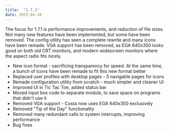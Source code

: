 ```yaml
---
title:  "1.7.1"
date: 2023-04-10
---
```

The focus for 1.7.1 is performance improvements, and reduction of file sizes. Not many new features have been implemented, but some have been removed. The config utility has seen a complete rewrite and many icons have been remade. VGA support has been removed, as EGA 640x350 looks good on both old CRT monitors, and modern widescreen monitors where the aspect radio fits nicely.

- New icon format - sacrificing transparency for speed. At the same time, a bunch of icons have been remade to fit this new format better
- Replaced user profiles with desktop pages - 5 navigable pages for icons
- Remade configuration utility from scratch - much simpler and cleaner UI
- Improved UI in Tic Tac Toe, added status bar
- Moved input box code to separate module, to save space on programs that didn't use it
- Removed VGA support - Costa now uses EGA 640x350 exclusively
- Removed "Tip of the Day" functionality
- Removed many redundant calls to system interrupts, improving performance
- Bug fixes
